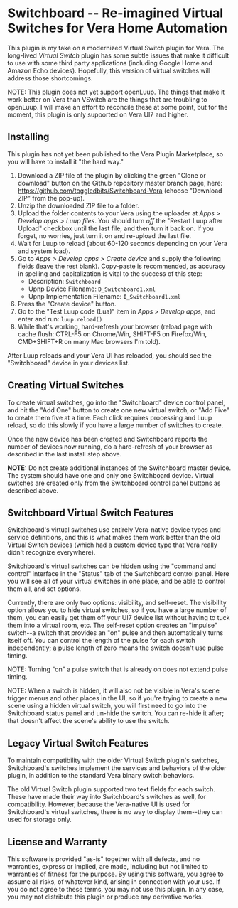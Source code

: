 # Switchboard -- Re-imagined Virtual Switches for Vera Home Automation

This plugin is my take on a modernized Virtual Switch plugin for Vera. The long-lived *Virtual Switch* plugin
has some subtle issues that make it difficult to use with some third party applications (including Google Home and Amazon Echo devices).
Hopefully, this version of virtual switches will address those shortcomings.

NOTE: This plugin does not yet support openLuup. The things that make it work better on Vera than VSwitch are the things that are troubling to openLuup. I will make an effort to reconcile these at some point, but for the moment, this plugin is only supported on Vera UI7 and higher.

## Installing

This plugin has not yet been published to the Vera Plugin Marketplace, so you will have to install it "the hard way."

1. Download a ZIP file of the plugin by clicking the green "Clone or download" button on the Github repository master branch page, here: https://github.com/toggledbits/Switchboard-Vera (choose "Download ZIP" from the pop-up).
2. Unzip the downloaded ZIP file to a folder.
3. Upload the folder contents to your Vera using the uploader at *Apps > Develop apps > Luup files*. You should turn *off* the "Restart Luup after Upload" checkbox until the last file, and then turn it back on. If you forget, no worries, just turn it on and re-upload the last file.
4. Wait for Luup to reload (about 60-120 seconds depending on your Vera and system load).
5. Go to *Apps > Develop apps > Create device* and supply the following fields (leave the rest blank). Copy-paste is recommended, as accuracy in spelling and capitalization is vital to the success of this step:
   * Description: `Switchboard`
   * Upnp Device Filename: `D_Switchboard1.xml`
   * Upnp Implementation Filename: `I_Switchboard1.xml`
6. Press the "Create device" button.
6. Go to the "Test Luup code (Lua)" item in *Apps > Develop apps*, and enter and run: `luup.reload()`
6. While that's working, hard-refresh your browser (reload page with cache flush: CTRL-F5 on Chrome/Win, SHIFT-F5 on Firefox/Win, CMD+SHIFT+R on many Mac browsers I'm told).

After Luup reloads and your Vera UI has reloaded, you should see the "Switchboard" device in your devices list.

## Creating Virtual Switches

To create virtual switches, go into the "Switchboard" device control panel, and hit the "Add One" button to create one new virtual switch, or "Add Five" to create them five at a time. Each click requires processing and Luup reload, so do this slowly if you have a large number of switches to create.

Once the new device has been created and Switchboard reports the number of devices now running, do a hard-refresh of your browser as described in the last install step above.

**NOTE:** Do not create additional instances of the Switchboard master device. The system should have one and only one Switchboard device. Virtual switches are created only from the Switchboard control panel buttons as described above.

## Switchboard Virtual Switch Features

Switchboard's virtual switches use entirely Vera-native device types and service definitions, and this is what makes them work better than the old Virtual Switch devices (which had a custom device type that Vera really didn't recognize everywhere).

Switchboard's virtual switches can be hidden using the "command and control" interface in the "Status" tab of the Switchboard control panel. Here you will see all of your virtual switches in one place, and be able to control them all, and set options.

Currently, there are only two options: visibility, and self-reset. The visibility option allows you to hide virtual switches, so if you have a large number of them, you can easily get them off your UI7 device list without having to tuck them into a virtual room, etc. The self-reset option creates an "impulse" switch--a switch that provides an "on" pulse and then automatically turns itself off. You can control the length of the pulse for each switch independently; a pulse length of zero means the switch doesn't use pulse timing.

NOTE: Turning "on" a pulse switch that is already on does not extend pulse timing.

NOTE: When a switch is hidden, it will also not be visible in Vera's scene trigger menus and other places in the UI, so if you're trying to create a new scene using a hidden virtual switch, you will first need to go into the Switchboard status panel and un-hide the switch. You can re-hide it after; that doesn't affect the scene's ability to use the switch.

## Legacy Virtual Switch Features

To maintain compatibility with the older Virtual Switch plugin's switches, Switchboard's switches implement the services and behaviors of the older plugin, in addition to the standard Vera binary switch behaviors.

The old Virtual Switch plugin supported two text fields for each switch. These have made their way into Switchboard's switches as well, for compatibility. However, because the Vera-native UI is used for Switchboard's virtual switches, there is no way to display them--they can used for storage only.

## License and Warranty

This software is provided "as-is" together with all defects, and no warranties, express or implied, are made, including but not
limited to warranties of fitness for the purpose. By using this software, you agree to assume all risks, of whatever kind, arising
in connection with your use. If you do not agree to these terms, you may not use this plugin. In any case, you may not distribute
this plugin or produce any derivative works.